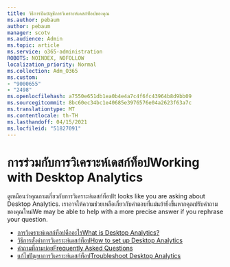 ```yaml
---
title: วิธีการปิดบัญชีการวิเคราะห์เดสก์ท็อปของคุณ
ms.author: pebaum
author: pebaum
manager: scotv
ms.audience: Admin
ms.topic: article
ms.service: o365-administration
ROBOTS: NOINDEX, NOFOLLOW
localization_priority: Normal
ms.collection: Adm_O365
ms.custom:
- "9000655"
- "2498"
ms.openlocfilehash: a7550e651db1ea0b4e4a7c4f6fc43964b8d9bb09
ms.sourcegitcommit: 8bc60ec34bc1e40685e3976576e04a2623f63a7c
ms.translationtype: MT
ms.contentlocale: th-TH
ms.lasthandoff: 04/15/2021
ms.locfileid: "51827091"
---
```

# <a name="working-with-desktop-analytics"></a><span data-ttu-id="cedfd-102">การร่วมกับการวิเคราะห์เดสก์ท็อป</span><span class="sxs-lookup"><span data-stu-id="cedfd-102">Working with Desktop Analytics</span></span>

<span data-ttu-id="cedfd-103">ดูเหมือนว่าคุณถามเกี่ยวกับการวิเคราะห์เดสก์ท็อป</span><span class="sxs-lookup"><span data-stu-id="cedfd-103">It looks like you are asking about Desktop Analytics.</span></span> <span data-ttu-id="cedfd-104">เราอาจให้ความช่วยเหลือเกี่ยวกับคําตอบที่แม่นย้ายิ่งขึ้นหากคุณปรับคําถามของคุณใหม่</span><span class="sxs-lookup"><span data-stu-id="cedfd-104">We may be able to help with a more precise answer if you rephrase your question.</span></span>

- [<span data-ttu-id="cedfd-105">การวิเคราะห์เดสก์ท็อปคืออะไร</span><span class="sxs-lookup"><span data-stu-id="cedfd-105">What is Desktop Analytics?</span></span>](https://docs.microsoft.com/configmgr/desktop-analytics/overview)
- [<span data-ttu-id="cedfd-106">วิธีการตั้งค่าการวิเคราะห์เดสก์ท็อป</span><span class="sxs-lookup"><span data-stu-id="cedfd-106">How to set up Desktop Analytics</span></span>](https://docs.microsoft.com/configmgr/desktop-analytics/set-up)
- [<span data-ttu-id="cedfd-107">คำถามที่ถามบ่อย</span><span class="sxs-lookup"><span data-stu-id="cedfd-107">Frequently Asked Questions</span></span>](https://docs.microsoft.com/configmgr/desktop-analytics/faq)
- [<span data-ttu-id="cedfd-108">แก้ไขปัญหาการวิเคราะห์เดสก์ท็อป</span><span class="sxs-lookup"><span data-stu-id="cedfd-108">Troubleshoot Desktop Analytics</span></span>](https://docs.microsoft.com/configmgr/desktop-analytics/troubleshooting)